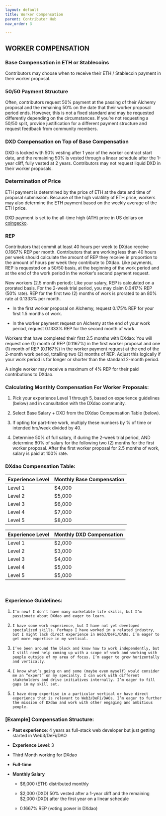 ```yaml
---
layout: default
title: Worker Compensation
parent: Contributor Hub
nav_order: 3

---
```


## WORKER COMPENSATION

### Base Compensation in ETH or Stablecoins 

Contributors may choose when to receive their ETH / Stablecoin payment in their worker proposal.

### 50/50 Payment Structure

Often, contributors request 50% payment at the passing of their Alchemy proposal and the remaining 50% on the date that their worker proposal period ends. However, this is not a fixed standard and may be requested differently depending on the circumstances. If you’re not requesting a 50/50 split, provide justification for a different payment structure and request feedback from community members.

### DXD Compensation on Top of Base Compensation

DXD is locked with 50% vesting after 1 year of the worker contract start date, and the remaining 50% is vested through a linear schedule after the 1-year cliff, fully vested at 2 years. Contributors may not request liquid DXD in their worker proposals.

### Determination of Price

ETH payment is determined by the price of ETH at the date and time of proposal submission. Because of the high volatility of ETH price, workers may also determine the ETH payment based on the weekly average of the ETH price.

DXD payment is set to the all-time high (ATH) price in US dollars on <a href="https://www.coingecko.com/en/coins/dxdao" target="_blank">coingecko</a>.

### REP

Contributors that commit at least 40 hours per week to DXdao receive 0.1667% REP per month. Contributors that are working less than 40 hours per week should calculate the amount of REP they receive in proportion to the amount of hours per week they contribute to DXdao. Like payments, REP is requested on a 50/50 basis, at the beginning of the work period and at the end of the work period in the worker’s second payment request.

New workers (2.5 month period): Like your salary, REP is calculated on a prorated basis. For the 2-week trial period, you may claim 0.0417% REP (50% rate). REP for the first two (2) months of work is prorated to an 80% rate at 0.1333% per month.

-   In the first worker proposal on Alchemy, request 0.175% REP for your first 1.5 months of work.
    
-   In the worker payment request on Alchemy at the end of your work period, request 0.1333% REP for the second month of work.

Workers that have completed their first 2.5 months with DXdao: You will request one (1) month of REP (0.1167%) in the first worker proposal and one (1) month of REP (0.1167%) in the worker payment request at the end of the 2-month work period, totalling two (2) months of REP. Adjust this logically if your work period is for longer or shorter than the standard 2-month period.

A single worker may receive a maximum of 4% REP for their paid contributions to DXdao.

### Calculating Monthly Compensation For Worker Proposals:

1.  Pick your experience Level 1 through 5, based on experience guidelines (below) and in consultation with the DXdao community.
    
2.  Select Base Salary + DXD from the DXdao Compensation Table (below).
    
3.  If opting for part-time work, multiply these numbers by % of time or intended hrs/week divided by 40.
    
4.  Determine 50% of full salary, if during the 2-week trial period, AND determine 80% of salary for the following two (2) months for the first worker proposal. After the first worker proposal for 2.5 months of work, salary is paid at 100% rate.

### DXdao Compensation Table:

| Experience Level | Monthly Base Compensation |
|:-----------------|:--------------------------|
| Level 1          | $4,000                    |
| Level 2          | $5,000                    |
| Level 3          | $6,000                    |
| Level 4          | $7,000                    |
| Level 5          | $8,000                    |

| Experience Level | Monthly DXD Compensation |
|:-----------------|:--------------------------|
| Level 1          | $2,000                    |
| Level 2          | $3,000                    |
| Level 3          | $4,000                    |
| Level 4          | $5,000                    |
| Level 5          | $5,000                    |


⠀
### Experience Guidelines:

1.  `I’m new! I don’t have many marketable life skills, but I’m passionate about DXdao and eager to learn.`
    
2.  `I have some work experience, but I have not yet developed specialized skills. Perhaps I have worked in a related industry, but I might lack direct experience in Web3/DeFi/DAOs. I’m eager to get more expertise in my vertical.`
    
3.  `I’ve been around the block and know how to work independently, but I still need help coming up with a scope of work and working with people outside of my area of focus. I’m eager to grow horizontally and vertically.`
    
4.  `I know what’s going on and some (maybe even myself) would consider me an “expert” on my specialty. I can work with different stakeholders and drive initiatives internally. I’m eager to fill gaps in my skill set.`
    
5.  `I have deep expertise in a particular vertical or have direct experience that is relevant to Web3/DeFi/DAOs. I’m eager to further the mission of DXdao and work with other engaging and ambitious people.`

### [Example] Compensation Structure:

-   **Past experience**: 4 years as full-stack web developer but just getting started in Web3/DeFi/DAO
    
-   **Experience Level**: 3
    
-   Third Month working for DXdao

-   **Full-time**

-   **Monthly Salary**
    
	-   $6,000 (ETH) distributed monthly
    
	-   $2,000 (DXD) 50% vested after a 1-year cliff and the remaining $2,000 (DXD) after the first year on a linear schedule
    
	-   0.1667% REP (voting power in DXdao)
    





⠀